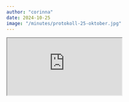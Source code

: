 ```yaml
---
author: "corinna"
date: 2024-10-25
image: "/minutes/protokoll-25-oktober.jpg"
---
```


<iframe class="image "src="https://drive.google.com/file/d/13DtF9QNq5s7eZT_EPvLrFCANVIIpVmS9/preview"></iframe>







